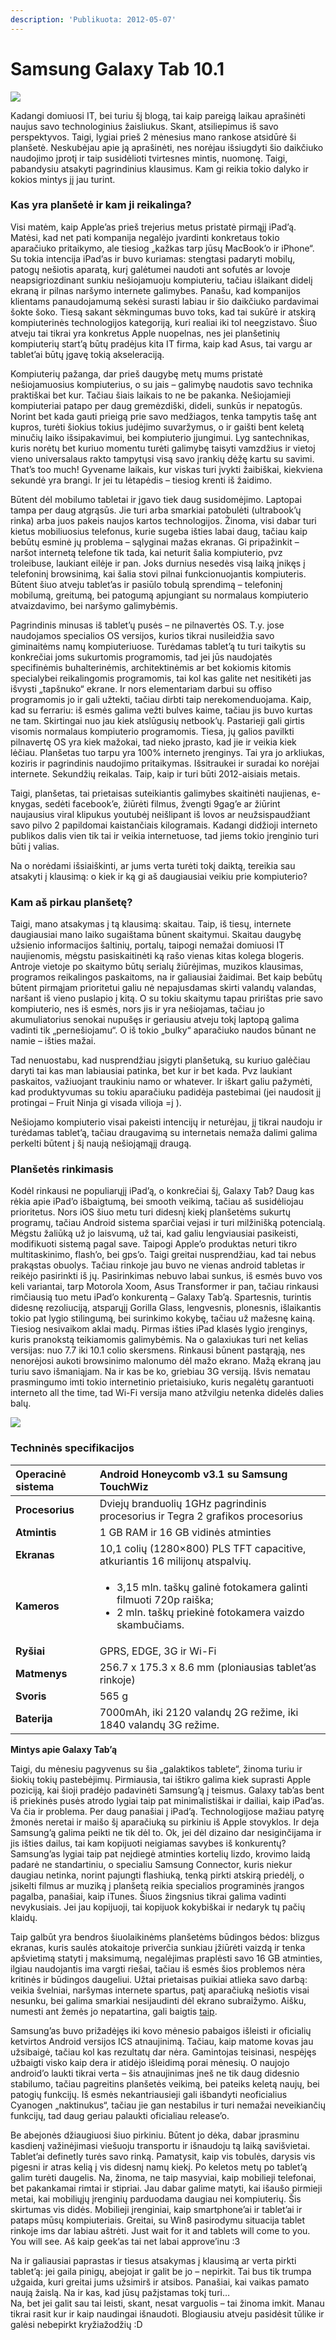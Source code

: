 ```yaml
---
description: 'Publikuota: 2012-05-07'
---
```


# Samsung Galaxy Tab 10.1

![](../../../../.gitbook/assets/samsung-galaxy-tab-10-1.png)

Kadangi domiuosi IT, bei turiu šį blogą, tai kaip pareigą laikau aprašinėti naujus savo technologinius žaisliukus. Skant, atsiliepimus iš savo perspektyvos. Taigi, lygiai prieš 2 mėnesius mano rankose atsidūrė ši planšetė. Neskubėjau apie ją aprašinėti, nes norėjau išsiugdyti šio daikčiuko naudojimo įprotį ir taip susidėlioti tvirtesnes mintis, nuomonę. Taigi, pabandysiu atsakyti pagrindinius klausimus. Kam gi reikia tokio dalyko ir kokios mintys jį jau turint.

### **Kas yra planšetė ir kam ji reikalinga?**

Visi matėm, kaip Apple’as prieš trejerius metus pristatė pirmąjį iPad’ą. Matėsi, kad net pati kompanija negalėjo įvardinti konkretaus tokio aparačiuko pritaikymo, ale tiesiog „kažkas tarp jūsų MacBook’o ir iPhone“. Su tokia intencija iPad’as ir buvo kuriamas: stengtasi padaryti mobilų, patogų nešiotis aparatą, kurį galėtumei naudoti ant sofutės ar lovoje neapsigriozdinant sunkiu nešiojamuoju kompiuteriu, tačiau išlaikant didelį ekraną ir pilnas naršymo internete galimybes. Panašu, kad kompanijos klientams panaudojamumą sekėsi surasti labiau ir šio daikčiuko pardavimai šokte šoko. Tiesą sakant sėkmingumas buvo toks, kad tai sukūrė ir atskirą kompiuterinės technologijos kategoriją, kuri realiai iki tol neegzistavo. Šiuo atveju tai tikrai yra konkretus Apple nuopelnas, nes jei planšetinių kompiuterių start’ą būtų pradėjus kita IT firma, kaip kad Asus, tai vargu ar tablet’ai būtų įgavę tokią akseleraciją.

Kompiuterių pažanga, dar prieš daugybę metų mums pristatė nešiojamuosius kompiuterius, o su jais – galimybę naudotis savo technika praktiškai bet kur. Tačiau šiais laikais to ne be pakanka. Nešiojamieji kompiuteriai patapo per daug gremėzdiški, dideli, sunkūs ir nepatogūs. Norint bet kada gauti prieigą prie savo medžiagos, tenka tampytis tašę ant kupros, turėti šiokius tokius judėjimo suvaržymus, o ir gaišti bent keletą minučių laiko išsipakavimui, bei kompiuterio įjungimui. Lyg santechnikas, kuris norėtų bet kuriuo momentu turėti galimybę taisyti vamzdžius ir vietoj vieno universalaus rakto tampytųsi visą savo įrankių dėžę kartu su savimi.  That’s too much! Gyvename laikais, kur viskas turi įvykti žaibiškai, kiekviena sekundė yra brangi. Ir jei tu lėtapėdis – tiesiog krenti iš žaidimo.

Būtent dėl mobilumo tabletai ir įgavo tiek daug susidomėjimo. Laptopai tampa per daug atgrąsūs. Jie turi arba smarkiai patobulėti \(ultrabook’ų rinka\) arba juos pakeis naujos kartos technologijos. Žinoma, visi dabar turi kietus mobiliuosius telefonus, kurie sugeba išties labai daug, tačiau kaip bebūtų esminė jų problema – sąlyginai mažas ekranas. Gi pripažinkit – naršot internetą telefone tik tada, kai neturit šalia kompiuterio, pvz troleibuse, laukiant eilėje ir pan. Joks durnius nesedės visą laiką įnikęs į telefoninį browsinimą, kai šalia stovi pilnai funkcionuojantis kompiuteris. Būtent šiuo atveju tablet’as ir pasiūlo tobulą sprendimą – telefoninį mobilumą, greitumą, bei patogumą apjungiant su normalaus kompiuterio atvaizdavimo, bei naršymo galimybėmis.

Pagrindinis minusas iš tablet’ų pusės – ne pilnavertės OS. T.y. jose naudojamos specialios OS versijos, kurios tikrai nusileidžia savo giminaitėms namų kompiuteriuose. Turėdamas tablet’ą tu turi taikytis su konkrečiai joms sukurtomis programomis, tad jei jūs naudojatės specifinėmis buhalterinėmis, architektinėmis ar bet kokiomis kitomis specialybei reikalingomis programomis, tai kol kas galite net nesitikėti jas išvysti „tapšnuko“ ekrane. Ir nors elementariam darbui su offiso programomis jo ir gali užtekti, tačiau dirbti taip nerekomenduojama. Kaip, kad su ferrariu: iš esmės galima vežti bulves kaime, tačiau jis buvo kurtas ne tam. Skirtingai nuo jau kiek atslūgusių netbook’ų. Pastarieji gali girtis visomis normalaus kompiuterio programomis. Tiesa, jų galios pavilkti pilnavertę OS yra kiek mažokai, tad nieko įprasto, kad jie ir veikia kiek lėčiau. Planšetas tuo tarpu yra 100% interneto įrenginys. Tai yra jo arkliukas, koziris ir pagrindinis naudojimo pritaikymas. Išsitraukei ir suradai ko norėjai internete. Sekundžių reikalas. Taip, kaip ir turi būti 2012-aisiais metais.

Taigi, planšetas, tai prietaisas suteikiantis galimybes skaitinėti naujienas, e-knygas, sedėti facebook’e, žiūrėti filmus, žvengti 9gag’e ar žiūrint naujausius viral klipukus youtubėj neišlipant iš lovos ar neužsispaudžiant savo pilvo 2 papildomai kaistančiais kilogramais. Kadangi didžioji interneto publikos dalis vien tik tai ir veikia internetuose, tad jiems tokio įrenginio turi būti į valias.

Na o norėdami išsiaiškinti, ar jums verta turėti tokį daiktą, tereikia sau atsakyti į klausimą: o kiek ir ką gi aš daugiausiai veikiu prie kompiuterio?

### **Kam aš pirkau planšetę?**

Taigi, mano atsakymas į tą klausimą: skaitau. Taip, iš tiesų, internete daugiausiai mano laiko sugaištama būnent skaitymui. Skaitau daugybę užsienio informacijos šaltinių, portalų, taipogi nemažai domiuosi IT naujienomis, mėgstu pasiskaitinėti ką rašo vienas kitas kolega blogeris. Antroje vietoje po skaitymo būtų serialų žiūrėjimas, muzikos klausimas, programos reikalingos paskaitoms, na ir galiausiai žaidimai. Bet kaip bebūtų būtent pirmąjam prioritetui galiu nė nepajusdamas skirti valandų valandas, naršant iš vieno puslapio į kitą. O su tokiu skaitymu tapau pririštas prie savo kompiuterio, nes iš esmės, nors jis ir yra nešiojamas, tačiau jo akumuliatorius senokai nupušęs ir geriausiu atveju tokį laptopą galima vadinti tik „pernešiojamu“. O iš tokio „bulky“ aparačiuko naudos būnant ne namie – išties mažai.

Tad nenuostabu, kad nusprendžiau įsigyti planšetuką, su kuriuo galėčiau daryti tai kas man labiausiai patinka, bet kur ir bet kada. Pvz laukiant paskaitos, važiuojant traukiniu namo or whatever. Ir iškart galiu pažymėti, kad produktyvumas su tokiu aparačiuku padidėja pastebimai \(jei naudosit jį protingai – Fruit Ninja gi visada vilioja =j \).

Nešiojamo kompiuterio visai pakeisti intencijų ir neturėjau, jį tikrai naudoju ir turėdamas tablet’ą, tačiau draugavimą su internetais nemaža dalimi galima perkelti būtent į šį naują nešiojąmąjį draugą.

### **Planšetės rinkimasis**

Kodėl rinkausi ne populiarųjį iPad’ą, o konkrečiai šį, Galaxy Tab? Daug kas rėkia apie iPad’o išbaigtumą, bei smooth veikimą, tačiau aš susidėliojau prioritetus. Nors iOS šiuo metu turi didesnį kiekį planšetėms sukurtų programų, tačiau Android sistema sparčiai vejasi ir turi milžinišką potencialą. Mėgstu žaliūką už jo laisvumą, už tai, kad galiu lengviausiai pasikeisti, modifikuoti sistemą pagal save. Taipogi Apple’o produktas neturi tikro multitaskinimo, flash’o, bei gps’o. Taigi greitai nusprendžiau, kad tai nebus prakąstas obuolys. Tačiau rinkoje jau buvo ne vienas android tabletas ir reikėjo pasirinkti iš jų. Pasirinkimas nebuvo labai sunkus, iš esmės buvo vos keli variantai, tarp Motorola Xoom, Asus Transformer ir pan, tačiau rinkausi rimčiausią tuo metu iPad’o konkurentą – Galaxy Tab’ą. Spartesnis, turintis didesnę rezoliuciją, atsparųjį Gorilla Glass, lengvesnis, plonesnis, išlaikantis tokio pat lygio stilingumą, bei surinkimo kokybę, tačiau už mažesnę kainą. Tiesiog nesivaikom aklai madų. Pirmas išties iPad klasės lygio įrenginys, kuris pranokstą teikiamomis galimybėmis. Na o galaxiukas turi net kelias versijas: nuo 7.7 iki 10.1 colio skersmens. Rinkausi būnent pastąrąją, nes nenorėjosi aukoti browsinimo malonumo dėl mažo ekrano. Mažą ekraną jau turiu savo išmaniąjam. Na ir kas be ko, griebiau  3G versiją. Išvis nematau prasmingumo imti tokio internetinio prietaisiuko, kuris negalėtų garantuoti interneto all the time, tad Wi-Fi versija mano atžvilgiu netenka didelės dalies balų.

![](../../../../.gitbook/assets/samsung-galaxy-tab-10-1%20%281%29.png)

### **Techninės specifikacijos**

<table>
  <thead>
    <tr>
      <th style="text-align:left"><b>Operacin&#x117; sistema</b>
      </th>
      <th style="text-align:left">Android Honeycomb v3.1 su Samsung TouchWiz</th>
    </tr>
  </thead>
  <tbody>
    <tr>
      <td style="text-align:left"><b>Procesorius</b>
      </td>
      <td style="text-align:left">Dviej&#x173; branduoli&#x173; 1GHz pagrindinis procesorius ir Tegra 2
        grafikos procesorius</td>
    </tr>
    <tr>
      <td style="text-align:left"><b>Atmintis</b>
      </td>
      <td style="text-align:left">1 GB RAM ir 16 GB vidin&#x117;s atminties</td>
    </tr>
    <tr>
      <td style="text-align:left"><b>Ekranas</b>
      </td>
      <td style="text-align:left">10,1 coli&#x173; (1280&#xD7;800) PLS TFT capacitive, atkuriantis 16 milijon&#x173;
        atspalvi&#x173;.</td>
    </tr>
    <tr>
      <td style="text-align:left"><b>Kameros</b>
      </td>
      <td style="text-align:left">
        <ul>
          <li>3,15 mln. ta&#x161;k&#x173; galin&#x117; fotokamera galinti filmuoti 720p
            rai&#x161;ka;</li>
          <li>2 mln. ta&#x161;k&#x173; priekin&#x117; fotokamera vaizdo skambu&#x10D;iams.</li>
        </ul>
      </td>
    </tr>
    <tr>
      <td style="text-align:left"><b>Ry&#x161;iai</b>
      </td>
      <td style="text-align:left">GPRS, EDGE, 3G ir Wi-Fi</td>
    </tr>
    <tr>
      <td style="text-align:left"><b>Matmenys</b>
      </td>
      <td style="text-align:left">256.7 x 175.3 x 8.6 mm (ploniausias tablet&#x2019;as rinkoje)</td>
    </tr>
    <tr>
      <td style="text-align:left"><b>Svoris</b>
      </td>
      <td style="text-align:left">565 g</td>
    </tr>
    <tr>
      <td style="text-align:left"><b>Baterija</b>
      </td>
      <td style="text-align:left">7000mAh, iki 2120 valand&#x173; 2G re&#x17E;ime, iki 1840 valand&#x173;
        3G re&#x17E;ime.</td>
    </tr>
  </tbody>
</table>

**Mintys apie Galaxy Tab’ą**

Taigi, du mėnesiu pagyvenus su šia „galaktikos tablete“, žinoma turiu ir šiokių tokių pastebėjimų. Pirmiausia, tai ištikro galima kiek suprasti Apple poziciją, kai šioji pradėjo padavinėti Samsung’ą  į teismus. Galaxy tab’as bent iš priekinės pusės atrodo lygiai taip pat minimalistiškai ir dailiai, kaip iPad’as. Va čia ir problema. Per daug panašiai į iPad’ą. Technologijose mažiau patyrę žmonės neretai ir maišo šį aparačiuką su pirkiniu iš Apple stovyklos. Ir deja Samsung’ą galima peikti ne tik dėl to. Ok, jei dėl dizaino dar nesiginčijama ir jis išties dailus, tai kam kopijuoti neigiamas savybes iš konkurentų? Samsung’as lygiai taip pat neįdiegė atminties kortelių lizdo, krovimo laidą padarė ne standartiniu, o specialiu Samsung Connector, kuris niekur daugiau netinka, norint pajungti flashiuką, tenką pirkti atskirą priedėlį, o įsikelti filmus ar muziką į planšetą reikia specialios programinės įrangos pagalba, panašiai, kaip iTunes. Šiuos žingsnius tikrai galima vadinti nevykusiais. Jei jau kopijuoji, tai kopijuok kokybiškai ir nedaryk tų pačių klaidų.

Taip galbūt yra bendros šiuolaikinėms planšetėms būdingos bėdos: blizgus ekranas, kuris saulės atokaitoje priverčia sunkiau įžiūrėti vaizdą ir tenka apšvietimą statyti į maksimumą, negalėjimas praplėsti savo 16 GB atminties, ilgiau naudojantis ima vargti riešai, tačiau iš esmės šios problemos nėra kritinės ir būdingos daugeliui. Užtai prietaisas puikiai atlieka savo darbą: veikia švelniai, naršymas internete spartus, patį aparačiuką nešiotis visai nesunku, bei galima smarkiai nesijaudinti dėl ekrano subraižymo. Aišku, numesti ant žemės jo nepatartina, gali baigtis [taip](http://1.bp.blogspot.com/-6Fgi3mTgjUo/Ti7OYlUxDaI/AAAAAAAALF4/H6GWOi5B9jM/s1600/Chad%2527s+Broken+iPad+2.jpg).

Samsung’as buvo prižadėjęs iki kovo mėnesio pabaigos išleisti ir oficialių ketvirtos Android versijos ICS atnaujinimą. Tačiau, kaip matome kovas jau užsibaigė, tačiau kol kas rezultatų dar nėra. Gamintojas teisinasi, nespėjęs užbaigti visko kaip dera ir atidėjo išleidimą porai mėnesių. O naujojo android’o laukti tikrai verta – šis atnaujinimas įneš ne tik daug didesnio stabilumo, tačiau pagreitins planšetės veikimą, bei pateiks keletą naujų, bei patogių funkcijų. Iš esmės nekantriausieji gali išbandyti neoficialius Cyanogen „naktinukus“, tačiau jie gan nestabilus ir turi nemažai neveikiančių funkcijų, tad daug geriau palaukti oficialiau release’o.

Be abejonės džiaugiuosi šiuo pirkiniu. Būtent jo dėka, dabar įprasminu kasdienį važinėjimasi viešuoju transportu ir išnaudoju tą laiką savišvietai. Tablet’ai definetly turės savo rinką. Pamatysit, kaip vis tobulės, darysis vis pigesni ir atras kelią į vis didesnį namų kiekį. Po keletos metų po tablet’ą galim turėti daugelis. Na, žinoma, ne taip masyviai, kaip mobilieji telefonai, bet pakankamai rimtai ir stipriai. Jau dabar galime matyti, kai išaušo pirmieji metai, kai mobiliųjų įrenginių parduodama daugiau nei kompiuterių. Šis skirtumas vis didės. Mobilieji įrenginiai, kaip smartphone’ai ir tablet’ai ir pataps mūsų kompiuteriais. Greitai, su Win8 pasirodymu situacija tablet rinkoje ims dar labiau aštrėti. Just wait for it and tablets will come to you. You will see. Aš kaip geek’as tai net labai approve’inu :3

Na ir galiausiai paprastas ir tiesus atsakymas į klausimą ar verta pirkti tablet’ą: jei gaila pinigų, abejojat ir galit be jo – nepirkit. Tai bus tik trumpa užgaida, kuri greitai jums užsimirš ir atsibos. Panašiai, kai vaikas pamato naują žaislą. Na ir kas, kad jūsų pažįstamas tokį turi…  
Na, bet jei galit sau tai leisti, skant, nesat varguolis – tai žinoma imkit. Manau tikrai rasit kur ir kaip naudingai išnaudoti. Blogiausiu atveju pasidėsit  tūlike ir galėsi nebepirkt kryžiažodžių :D

